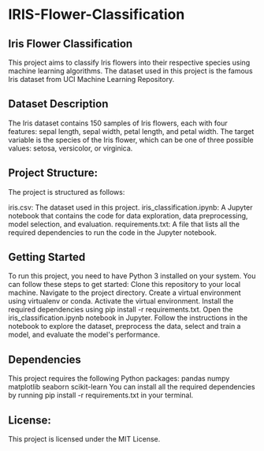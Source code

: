 # IRIS-Flower-Classification
## Iris Flower Classification
This project aims to classify Iris flowers into their respective species using machine learning algorithms. The dataset used in this project is the famous Iris dataset from UCI Machine Learning Repository.

## Dataset Description
The Iris dataset contains 150 samples of Iris flowers, each with four features: sepal length, sepal width, petal length, and petal width. The target variable is the species of the Iris flower, which can be one of three possible values: setosa, versicolor, or virginica.

## Project Structure:

The project is structured as follows:

iris.csv: The dataset used in this project.
iris_classification.ipynb: A Jupyter notebook that contains the code for data exploration, data preprocessing, model selection, and evaluation.
requirements.txt: A file that lists all the required dependencies to run the code in the Jupyter notebook.
## Getting Started

To run this project, you need to have Python 3 installed on your system. You can follow these steps to get started:
Clone this repository to your local machine.
Navigate to the project directory.
Create a virtual environment using virtualenv or conda.
Activate the virtual environment.
Install the required dependencies using pip install -r requirements.txt.
Open the iris_classification.ipynb notebook in Jupyter.
Follow the instructions in the notebook to explore the dataset, preprocess the data, select and train a model, and evaluate the model's performance.

## Dependencies

This project requires the following Python packages:
pandas
numpy
matplotlib
seaborn
scikit-learn
You can install all the required dependencies by running pip install -r requirements.txt in your terminal.

## License:

This project is licensed under the MIT License.
